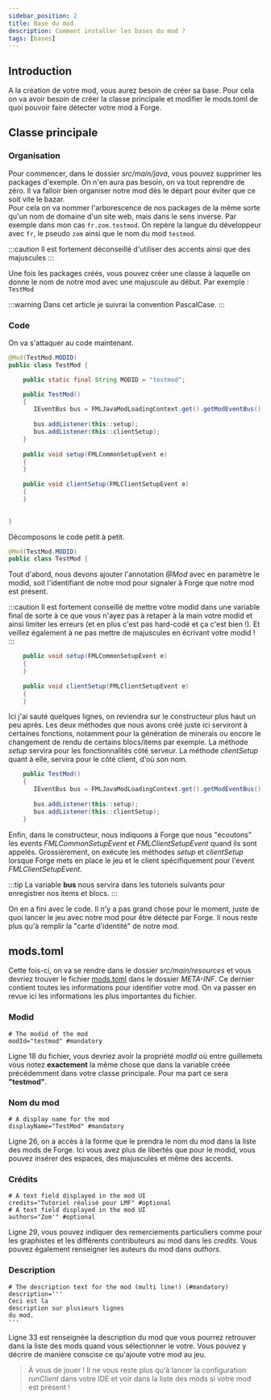 ```yaml
---
sidebar_position: 2
title: Base du mod
description: Comment installer les bases du mod ?
tags: [bases]
---
```


## Introduction

A la création de votre mod, vous aurez besoin de créer sa base.
Pour cela on va avoir besoin de créer la classe principale et
modifier le mods.toml de quoi pouvoir faire détecter votre mod à Forge.

## Classe principale

### Organisation

Pour commencer, dans le dossier *src/main/java*, vous pouvez supprimer les packages d'exemple. On n'en aura pas besoin, on va tout reprendre de zéro.
Il va falloir bien organiser notre mod dès le départ pour éviter que ce soit vite le bazar.  
Pour cela on va nommer l'arborescence de nos packages de la même sorte qu'un nom de domaine d'un site web, mais dans le sens inverse.
Par exemple dans mon cas `fr.zom.testmod`. On repère la langue du développeur avec `fr`, le pseudo `zom` ainsi que le nom du mod `testmod`.

:::caution
Il est fortement déconseillé d'utiliser des accents ainsi que des majuscules
:::

Une fois les packages créés, vous pouvez créer une classe à laquelle on donne le nom de notre mod avec une majuscule au début.
Par exemple : `TestMod`

:::warning
Dans cet article je suivrai la convention PascalCase.
:::

### Code

On va s'attaquer au code maintenant.

```java
@Mod(TestMod.MODID)
public class TestMod {

    public static final String MODID = "testmod";

    public TestMod()
    {
       IEventBus bus = FMLJavaModLoadingContext.get().getModEventBus();
       
       bus.addListener(this::setup);
       bus.addListener(this::clientSetup); 
    }
    
    public void setup(FMLCommonSetupEvent e)
    {
    }
    
    public void clientSetup(FMLClientSetupEvent e)
    {
    }
    

}

```

Décomposons le code petit à petit.  

````java
@Mod(TestMod.MODID)
public class TestMod {
````

Tout d'abord, nous devons ajouter l'annotation *@Mod* avec en paramètre le modid,
soit l'identifiant de notre mod pour signaler à Forge que notre mod est présent.

:::caution
Il est fortement conseillé de mettre votre modid dans une variable final de sorte à ce que vous n'ayez pas à retaper à la main votre modid et ainsi limiter les erreurs (et en plus c'est pas hard-codé et ça c'est bien !). Et veillez également à ne pas mettre de majuscules en écrivant votre modid !
:::

````java
    public void setup(FMLCommonSetupEvent e)
    {
    }
    
    public void clientSetup(FMLClientSetupEvent e)
    {
    }
````

Ici j'ai sauté quelques lignes, on reviendra sur le constructeur plus haut un peu après.
Les deux méthodes que nous avons créé juste ici serviront à certaines fonctions, notamment
pour la génération de minerais ou encore le changement de rendu de certains blocs/items
par exemple. La méthode *setup* servira pour les fonctionnalités côté serveur.
La méthode *clientSetup* quant à elle, servira pour le côté client, d'où son nom.

````java
    public TestMod()
    {
       IEventBus bus = FMLJavaModLoadingContext.get().getModEventBus();
       
       bus.addListener(this::setup);
       bus.addListener(this::clientSetup); 
    }
````

Enfin, dans le constructeur, nous indiquons à Forge que nous "écoutons" les events *FMLCommonSetupEvent* et *FMLClientSetupEvent* quand ils sont appelés.
Grossièrement, on exécute les méthodes *setup* et *clientSetup* lorsque Forge mets en place le jeu et le client spécifiquement pour l'event *FMLClientSetupEvent*.

:::tip
La variable **bus** nous servira dans les tutoriels suivants pour enregistrer nos items et blocs.
:::

On en a fini avec le code. Il n'y a pas grand chose pour le moment, juste de quoi
lancer le jeu avec notre mod pour être détecté par Forge. Il nous reste plus qu'à remplir la
"carte d'identité" de notre mod.

## mods.toml

Cette fois-ci, on va se rendre dans le dossier *src/main/resources* et vous devriez
trouver le fichier [mods.toml](mods_toml) dans le dossier *META-INF*.
Ce dernier contient toutes les informations pour identifier votre mod. On va passer en revue ici les informations les plus importantes du fichier.

### Modid

````text
# The modid of the mod
modId="testmod" #mandatory
````

Ligne 18 du fichier, vous devriez avoir la propriété *modId* où entre guillemets
vous notez **exactement** la même chose que dans la variable créée précédemment dans
votre classe principale. Pour ma part ce sera **"testmod"**.

### Nom du mod

````text
# A display name for the mod
displayName="TestMod" #mandatory
````

Ligne 26, on a accès à la forme que le prendra le nom du mod dans la liste
des mods de Forge. Ici vous avez plus de libertés que pour le modid, vous
pouvez insérer des espaces, des majuscules et même des accents.

### Crédits

````text
# A text field displayed in the mod UI
credits="Tutoriel réalisé pour LMF" #optional
# A text field displayed in the mod UI
authors="Zom'" #optional
````

Ligne 29, vous pouvez indiquer des remerciements particuliers comme pour les
graphistes et les différents contributeurs au mod dans les *credits*. Vous
pouvez également renseigner les auteurs du mod dans *authors*.

### Description

````text
# The description text for the mod (multi line!) (#mandatory)
description='''
Ceci est la 
description sur plusieurs lignes
du mod.
'''
````

Ligne 33 est renseignée la description du mod que vous pourrez retrouver
dans la liste des mods quand vous sélectionner le votre. Vous pouvez
y décrire de manière conscise ce qu'ajoute votre mod au jeu.

> À vous de jouer ! Il ne vous reste plus qu'à lancer la configuration
*runClient* dans votre IDE et voir dans la liste des mods
si votre mod est présent !
